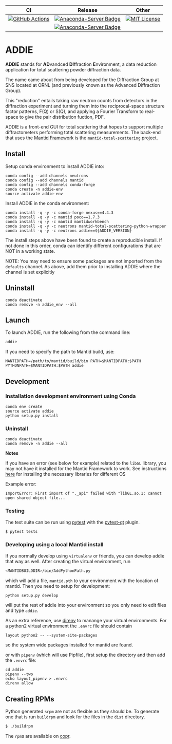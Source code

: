 | CI     | Release | Other |
|--------|---------|-------|
| [![GitHub Actions](https://github.com/neutrons/addie/actions/workflows/actions.yml/badge.svg?branch=master)](https://github.com/neutrons/addie/actions/workflows/actions.yml) | [![Anaconda-Server Badge](https://anaconda.org/neutrons/addie/badges/version.svg)](https://anaconda.org/neutrons/addie) | [![MIT License](https://img.shields.io/badge/license-MIT-blue.svg)](http://opensource.org/licenses/MIT) |
|  | [![Anaconda-Server Badge](https://anaconda.org/neutrons/addie/badges/platforms.svg)](https://anaconda.org/neutrons/addie) | 





# ADDIE

**ADDIE** stands for **AD**vandced **DI**ffraction **E**nvironment,
a data reduction application for total scattering powder diffraction data.

The name came about from being developed for the Diffraction Group
at SNS located at ORNL (and previously known as the Advanced Diffraction Group).

This "reduction" entails taking raw neutron counts from detectors
in the diffraction experiment and turning them into the
reciprocal-space structure factor patterns, F(Q) or S(Q),
and applying a Fourier Transform to real-space to give
the pair distribution fuction, PDF.

ADDIE is a front-end GUI for total scattering that hopes to support
multiple diffractometers performing total scattering measurements.
The back-end that uses the
[Mantid Framework](https://docs.mantidproject.org/nightly/)
is the [`mantid-total-scattering`](https://github.com/neutrons/mantid_total_scattering)
project.

## Install

Setup conda environment to install ADDIE into:
```
conda config --add channels neutrons
conda config --add channels mantid
conda config --add channels conda-forge
conda create -n addie-env
source activate addie-env
```

Install ADDIE in the conda environment:
```
conda install -q -y -c conda-forge nexus==4.4.3
conda install -q -y -c mantid poco==1.7.3
conda install -q -y -c mantid mantidworkbench
conda install -q -y -c neutrons mantid-total-scattering-python-wrapper
conda install -q -y -c neutrons addie==${ADDIE_VERSION}
```

The install steps above have been found to create a reproducible install.
If not done in this order, conda can identify different configurations that are NOT in a working state.

NOTE: You may need to ensure some packages are not imported from the `defaults` channel. 
As above, add them prior to installing ADDIE where the channel is set explicitly

## Uninstall

```
conda deactivate
conda remove -n addie_env --all
```

## Launch 

To launch ADDIE, run the following from the command line:

```bash
addie
```

If you need to specify the path to Mantid build, use:
```
MANTIDPATH=/path/to/mantid/build/bin PATH=$MANTIDPATH:$PATH PYTHONPATH=$MANTIDPATH:$PATH addie
```


## Development


### Installation development environment using Conda
```
conda env create
source activate addie
python setup.py install
```

### Uninstall

```
conda deactivate
conda remove -n addie --all
```

**Notes**

If you have an error (see below for example) related to the `libGL` library,
you may not have it installed for the Mantid Framework to work.
See instructions
[here](https://github.com/mantidproject/conda-recipes/#gl-and-glu-libs)
for installing the necessary libraries for different OS

Example error:

```
ImportError: First import of "._api" failed with "libGL.so.1: cannot open shared object file...
```

### Testing

The test suite can be run using [pytest](https://docs.pytest.org/en/latest/)
with the [pytest-qt](https://pytest-qt.readthedocs.io/en/latest/) plugin.
```bash
$ pytest tests
```

### Developing using a local Mantid install

If you normally develop using `virtualenv` or friends, you can develop
addie that way as well. After creating the virtual environment, run

```bash
<MANTIDBUILDDIR>/bin/AddPythonPath.py
```

which will add a file, `mantid.pth` to your environment with the
location of mantid. Then you need to setup for development: 

```bash
python setup.py develop
```

will put the rest of addie into your environment so you only need to
edit files and type `addie`.

As an extra reference, use [direnv](https://github.com/direnv/direnv)
to manange your virtual environments. For a python2 virtual
environment the `.envrc` file should contain
```
layout python2 -- --system-site-packages
```
so the system wide packages installed for mantid are found.

or with `pipenv` (which will use Pipfile),
first setup the directory and then add the `.envrc` file:
```
cd addie
pipenv --two
echo layout_pipenv > .envrc
direnv allow
```

## Creating RPMs

Python generated `srpm` are not as flexible as they should be. To
generate one that is run `buildrpm` and look for the files in the
`dist` directory.
```bash
$ ./buildrpm
```
 The `rpm`s are available on
[copr](https://copr.fedorainfracloud.org/coprs/peterfpeterson/addie/).


